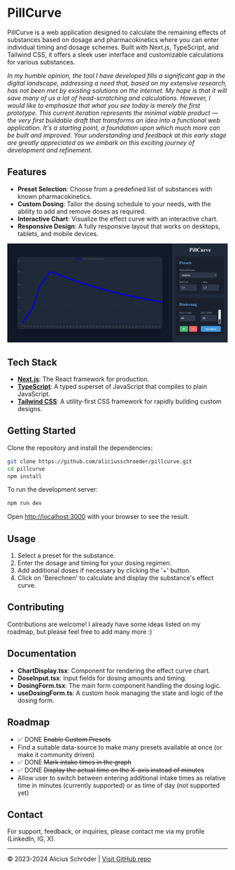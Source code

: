 # PillCurve

PillCurve is a web application designed to calculate the remaining effects of substances based on dosage and pharmacokinetics where you can enter individual timing and dosage schemes. Built with Next.js, TypeScript, and Tailwind CSS, it offers a sleek user interface and customizable calculations for various substances.

*In my humble opinion, the tool I have developed fills a significant gap in the digital landscape, addressing a need that, based on my extensive research, has not been met by existing solutions on the internet. My hope is that it will save many of us a lot of head-scratching and calculations. However, I would like to emphasize that what you see today is merely the first prototype. This current iteration represents the minimal viable product — the very first buildable draft that transforms an idea into a functional web application. It's a starting point, a foundation upon which much more can be built and improved. Your understanding and feedback at this early stage are greatly appreciated as we embark on this exciting journey of development and refinement.*

## Features

- **Preset Selection**: Choose from a predefined list of substances with known pharmacokinetics.
- **Custom Dosing**: Tailor the dosing schedule to your needs, with the ability to add and remove doses as required.
- **Interactive Chart**: Visualize the effect curve with an interactive chart.
- **Responsive Design**: A fully responsive layout that works on desktops, tablets, and mobile devices.

![PillCurve Application Screenshot](https://github.com/aliciusschroeder/pillcurve/blob/main/public/Screenshot.jpg)

## Tech Stack

- **[Next.js](https://nextjs.org/)**: The React framework for production.
- **[TypeScript](https://www.typescriptlang.org/)**: A typed superset of JavaScript that compiles to plain JavaScript.
- **[Tailwind CSS](https://tailwindcss.com/)**: A utility-first CSS framework for rapidly building custom designs.

## Getting Started

Clone the repository and install the dependencies:

```bash
git clone https://github.com/aliciusschroeder/pillcurve.git
cd pillcurve
npm install
```

To run the development server:

```bash
npm run dev
```

Open [http://localhost:3000](http://localhost:3000) with your browser to see the result.

## Usage

1. Select a preset for the substance.
2. Enter the dosage and timing for your dosing regimen.
3. Add additional doses if necessary by clicking the '+' button.
4. Click on 'Berechnen' to calculate and display the substance's effect curve.

## Contributing

Contributions are welcome! I already have some ideas listed on my roadmap, but please feel free to add many more :)

## Documentation

- **ChartDisplay.tsx**: Component for rendering the effect curve chart.
- **DoseInput.tsx**: Input fields for dosing amounts and timing.
- **DosingForm.tsx**: The main form component handling the dosing logic.
- **useDosingForm.ts**: A custom hook managing the state and logic of the dosing form.


[//]: # (## License)
[//]: # (This project is licensed under the  License - see the [LICENSE.md] file for details.)

## Roadmap

- ✅ DONE ~~Enable Custom Presets~~
- Find a suitable data-source to make many presets available at once (or make it community driven)
- ✅ DONE ~~Mark intake times in the graph~~
- ✅ DONE ~~Display the actual time on the X-axis instead of minutes~~
- Allow user to switch between entering additional intake times as relative time in minutes (currently supported) or as time of day (not supported yet)

## Contact

For support, feedback, or inquiries, please contact me via my profile (LinkedIn, IG, X).

---
© 2023-2024 Alicius Schröder | [Visit GitHub repo](https://github.com/aliciusschroeder/pillcurve)
```
